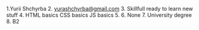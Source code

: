 1.Yurii Shchyrba
2. yurashchyrba@gmail.com
3. Skillfull ready to learn new stuff
4. HTML basics CSS basics JS basics 
5. 
6. None 
7. University degree 
8. B2 
